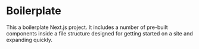 # Boilerplate

This a boilerplate Next.js project. It includes a number of pre-built components inside a file structure designed for getting started on a site and expanding quickly.
